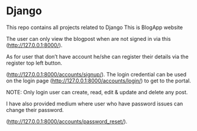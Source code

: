 # Django
This repo contains all projects related to Django
This is BlogApp website

The user can only view the blogpost when are not signed in via this (http://127.0.0.1:8000/).

As for user that don’t have account he/she can register their details via the register top left button. 

(http://127.0.0.1:8000/accounts/signup/). The login credential can be used on the login page (http://127.0.0.1:8000/accounts/login/) to get to the portal. 

NOTE: Only login user can create, read, edit & update and delete any post. 

I have also provided medium where user who have password issues can change their password.

(http://127.0.0.1:8000/accounts/password_reset/). 

